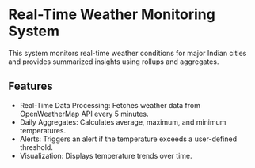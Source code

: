 # Real-Time Weather Monitoring System

This system monitors real-time weather conditions for major Indian cities and provides summarized insights using rollups and aggregates.

## Features

- Real-Time Data Processing: Fetches weather data from OpenWeatherMap API every 5 minutes.
- Daily Aggregates: Calculates average, maximum, and minimum temperatures.
- Alerts: Triggers an alert if the temperature exceeds a user-defined threshold.
- Visualization: Displays temperature trends over time.

